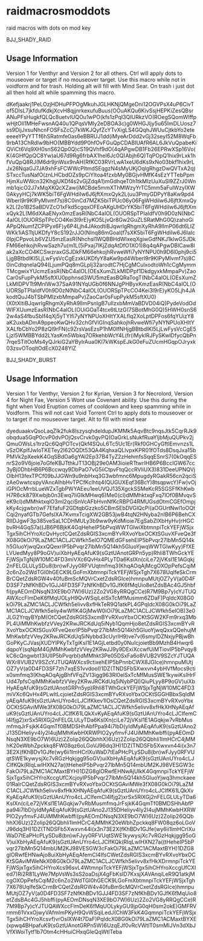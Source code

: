 # raidmacrosmoddots
raid macros with dots on mod key


BJJ_SHADY_RAID

## Usage Information
Version 1 for Venthyr and Version 2 for all others.
Ctrl will apply dots to mouseover or target if no mouseover target.
Use this macro while not in voidform and for trash. Holding alt will fill with Mind Sear. On trash i just dot all then hold alt while spamming this macro.

dKefjaakrj1PeLOzjHDHuPFPOgMkuhJGLHKNjQMgeDni12OGVPsX4uP6CivTof5DIsL7jkfdufKdkjXcvH8qjjnrkexufuBuus(OOuAKQu6KivSsjHEPKiZesQBsrANuPFsHugkfQLQc8uetvIUQOu1wPO(kfs1zPqI3QIURkzVO(ROegSQomWIffpwHjtOll1MHeFwsnAQ40u1QPqsVMIy2eDBOA3c)g0WHGJljy5u65ImDLUosz7ss9DijJxsuNhcnFOSFsZcCj7kWKJQyfZcYTvXigLS4GQqhJWUuCjtkbYo2eteeeeeYPyYTTf6hSRatmfe0as6eBBRUJ1dd(iMyeArDdd2vGj32seyI52M8WqFb9rbA13ChRdIw9bHO(MBBYdd9P0hfOvFGuQpCDABIUAfR6AL6JkVuQpabeKiQViCt6Vq9XH0snS62Qp0Q)cS19QVhf9dO(4qAPgwDB1Fb26EPRwXSp16Vo(K(4GHfQpQC8Yw)aU67d9Rg6frbAX1heI6Jc0Q)Abjh6Q)TqPOpQ1hix9rLxk1hfVuQpQ8RJ(M6dr9jnWsx9nAH(RfKC03RVrLwA1xeU6dKs9xNo03bkf1hix9rLJx26NqaGJ7JA9xhFsFCWWcPltmdSEqgzN4sMyUKjOqlgRhgzDwQVTxA2q)STxccTusNafO(znLHCbdOZs9pCiYltoa4fzxbMy0BGjvHMfK4sEzYTTebPpmHjmXuWWcn32KhgjUKDf4s2vGjZdqA1)mGdhqeT0h1tkMIzUuXuSl9ZZrJ0Wnmb1qicO2J7xMqXKQcXZaw(iMCBde5mmXThMWzyYrTC5mm5aFulWzyIXW0AkyyHCj7kWK5biT6FgWHdiIw6J6jftXmxQyk2L(uu3PmyGDPyY8aKw9pd4Wberl9r9KIPyMlvmf7s)8C0inCd7MZK5biTPUc06y06FgWHdiIw6J6jftXmxQyk2L(2o1B2SaBDVZcO1xFkd5cgqxOFEoAKgUHDrYK5biT6FgWHdiIw6J6jftXmxQyk2L(M6dXAaENyx0mzEasR(NbC4aIOL(OUORSpTPIaIdfV0h9D0zN(NbC4aIOL(OUORSpTPcCO4Kei3l9rE)yKO5LjvQr8Gw2GuZLSRatMhG0Q)zahoGiAPpQNumfZCPIPyx6F)y6P4Ljh4JAkodtiBJqwrlgRhgmXyRhA9lImP06dt6LIZWKk1iASTtjUKDfyY8cS192rJJO(NInq86mGoal(f7sXK5biT6FgWHdiIw6J6IaIc0IpjCPpvoLb6VZU5mzEasR(Nhchsl1WQBBHdWIxeqXgiwGdfNKJ1klwGSJDkFM66ehkojhRvwSazh7u(m1L(5iPxaj7IKjZdqAtDfO1XO1)8q4qAPgwDBlCaw8Iak2aXcCO4KCSwzraxGSJDkFM66ehkojhRvweWfi7yNYNPU0h9D6l0phj9ci5LjgBBtbdlKl5LjLwFysVcCgEzxkUKDfyY8aKw9pd4Wberl9r9KIPyMlvmf7s)8C0inCdtqneIaQ94(LjumPQq8mGLpIj32arodtC7HjCgMCulxodtoWh1cCgMymmTMcgwixYUcmzEasR(NbC4aIOL(OEsXumZLkMIDPpf1DkdgyxkMmpaPv)ZaoCar0sFupPykM5sftXU0pphnsd3WU5mzEasBQRaTogT(NbC4aIOL(OEsXumZLkMIDPVTt9MnlWw37SaA91NYqUGb0f6NNJgPHByxKmzEasR(NbC4aIOL(OUORSpTPIaIdfV0h9D0zN(NbC4aIOL(OUORSpTPcCO4Kei3l9rE)yKO5Ljh4JAkodtQuJ4bTSbPMlzxbMmpaPv)ZaoCar0sFupPykM5sftXU0)(X0tXltiBJqwrlgRhgmXyRhA9lImPsnIgB7uIlzxbMmVaBDVD04iQ)PydeVodOdWIFXUumzEasR(NbC4aIOL(OUiGOaT4tcx6tLtzG(7SBotMhG0Q)5HWH0snS62w4aS4fbuSbIf4qXj5yTYIfi7yNYNPUoXHItYXALflq2XoLptDPFos6fqYUizY8aK2uxbADmA9ppeoKwQHv32chGfViGInqSahkojhRvweWfi7yNYNPUoXHItYXALfbCbYo2P8zQl9rFN(c9ZrsVasEzsP1hM0lfNHjgBBtbdlKl5LjLwFysVcCgE5Ljzl5WMBBYdd2LYasKm5Wbkq7ORkehbWcY4L(fr(iMykIRJFySKwIDfycQbPn7rqeSTitOoMs4yQJrkiG2aYByIrAua0Kl7kWKspEJkG0eFuZUcmHGqpOJryxk03zsvOToqltOdEcX0248YlZ





BJJ_SHADY_BURST

## Usage Information
Version 1 for Venthyr, Version 2 for Kyrian, Version 3 for Necrolord, Version 4 for Night Fae, Version 5 Wont use Covenant ability.
Use this during the fight when Void Eruption comes of cooldown and keep spamming while in Voidform. This will not cast Void Torrent 
Ctrl to apply dots to mouseover or to target if no mouseover target.
Alt to fill with mind sear

dyeduaakvQsoLaqZIk2fuk8lszysqhdeldupJKMMk5AqvBtc9nqsJtk5CqrRJk9obqdua5GqP0cvP0dvPOjQsvCrvk0gvPQ(OaGrkLsNukfRuaYljbMjuQUPkv2jQmuOWsLs1trzQc6QqPOTcv(Qkf4SQuL6Tc5Uc1Er(Rkf0GHCyGftIEmvnzs1LvSzOKplfJwIoTKETey2I62OQDt53QA4KqhxaQLlvpxKPR01fOTds8DsqJxa15bPMVk2pXeekK4GqSBdOa6gYAl2Ep37B4TyZ2zHehmfsSqqESnrS7(0kOqqESnrS2o9V6joie7oGfeKBJTthkJT13OBj29e0AM3ioieRTtwrIHB6P6BccIGW67cc3yBj0DhbHB6P6Bccwqy9DbPaO7vG5iiCtpvFtqQccRVliUX3)831DeeUPNQVjOlbH13fexTPCf09bJJGWn9u9nbHxq3G3wbfmnc6MpugdyRGakR56cn2qciSzAe0wwtcspyVAncAlhbHvTPCfKclhtq4(QUGUXEqf36BcY)8tsqpwcY)Fw)vOjiGPlOcMrrbLueWZxTgbPWYAEeu1eeUVQJ135XgckSSMeKcR5SGSFfKhKwbH7R6ck879Xwbjb0n3Ewq7liGIkMHwq6)Me0(cI)dMMhktxqFxq7lOf0BMvqvSeK9cI)dMMhktxqlO3ml2qciSnVcAFbHvnNfKcRBPG4RMUGsdOtmCGEfOmpjkKy4cjgwbn)wF7EfafuF2GDtqbGzzko5CBmSEbDVGlQcPi(aOGUrtNwI1oOQtCqi2nyafGTb7GefslXA7KvmxTcigXW2GB53jwB4tqN2HNyba2nIB6P6BehCXRlIDJgwF3p385veSaL1CDHMULy3b9ww9yKdMioie7EgSabZlXbHyHv(rHGCbvRH4GqS7a((JB6P6BjkK4GqHeheIP5bPvqWWTGlwiXbtmnpiTckYEFjWSjxTgx5ihCHYroXcQvHyctCQetZdsRGIS3xcmBYvRXvoYbxOCKtSGuvXFveQe3fX08G0kOi79LaZMC1ACLJCWfkh5elO7QMEdGFsehEIP5bPvqr27lbMn5Q14kh5GluoYjwqQxxQQexrIP5bPvqr27lbMn5Q14kh5GluoYjwqWWTGlwKyy)FfXELVUedMyy8P9oGV)uiXbHyAEqAfuK9(sGztUAnotGRPn5yp)Rhli8TWhGckYEFjWSjxTgNjW10MC4FD3miVXc6QvHx4PLyTDa6KsIXn(ciLe72jVKsI1E1AGqkj2nFELGLULySDu8(bn)wFJyy0RFVUqtmfmq3(KhqAOqAjMcgOXOpPefsCqiM2c6nZo2WdTGI0hGECK9LGoFmXbtmnpiTckYEFjWSjxTgh7X678UqIfeSkCrmBrCQetZdsRGW4v40fuBmScMQVrCxetZdsRGIce)hmnpuMUtjOZ7yV(a0D4FD3SF7zNfKhBDv1GJJ4FD3SF7zNfKhBDv1GJfK6fMqUio8etZdsBAc4GJ5hbffi(pyAEOmDNsqN3XE9bO7W)6Uz)2Zo2VG8yRRQgCCe)R7M9Bp7y)cYJTUQAWXccFlmDeK6fMqUOLyH9QvWSqiLelSxTcMfMusmm6ZDaF)PqIdcX08G0kOi79LaZMC1ACLJCWfkh5elivv8xfHkTeR9Q1atkPL4GPqIdcX08G0kOi79LaZMC1ACLJCWfkh5eliy4wWflK4GjMwW0iOi79LaZMC1ACLJCWfkh5elOB)3e0JLG2YrqyBYpM(OtCQetZdsRGIS3xcmBYvRXvoYbxOCKtSGW2KFm9rxq3MbPL4UiMMhKwbfzVVey2KRwJRCKdUq5iNyb1QqmHjo8etZdsRGIS3xcmBYvRXvoYbxOCKtSGuvXFveQexrIP5bPvqr27lbMn5Q14kh5GluoYjwqQxxQQehujMMhKwbfzVVey2KRwJRCKdUq5iNybbd3cUyrIH9)ve7v(6smyIDZNxjyPBjwBhGoPKyCJVasjXUDYlPKyTxTgiKsI1E1AGjLetbd0y0NuIcjoietBb9MzhB4Hwqr6dqpoY(sqNpM4GjMMhKwbfzVVey2KRwJJ9y9DExiXccwfUiMTiovIP5bPvqy8kC6cQngwbt13iUlIP5bPvqrbI)dMMhkt3Pe05DSxFa6o8VUB2V9SZcYJTUQAWXr8VUB2V9SZcYJTUQAWXcs9ctixehEIP5bPnnbCWX8JGIce)hmnpuMUtjOZ7yV(a0D4FD3SF7zh7xqES1vvdooI)1DZ(TNDSFb5Xwxvn4ybHVfMocs9ctix0smfmq3(KhqAOqAjgBhfVFqZV13igg963Rl0elSxTcMfMusSWE1kywiKsIHrFUd47pfsCqiMMhKwbfzVVey2KRwJRCKdUq5iNybPQI)QiuPLyy8P9oGV)uiXbHyAEqAfuK9(sGztUAnotGRPn5yp)Rhli8TWhGckYEFjWSjxTgNjW10MC4FD3miVXc6QvHx4PLwItLcjoietZdsRGIS3xcmBYvRXvoYbxOCKtSGGHBbxSqIdMyAEqAfuK9(sGztUAnUYro4cLJCIfKkev1lOsCQetZdsRGIS3xcmBYvRXvoYbxOCKtSGAviMWe3fX08G0kOi79LaZMC1ACLJCWfkh5elivv8xfHkXHNyAEqAfuK9(sGztUAnUYro4cLJCIfK61LQkXvKyAEqAfuK9(sGztUAnUYro4cLJCIfemCl4Ifjg2)xrSx5RlXGj2nFELGLULyTDa6KsIXn(ciLe72jVKsI1E1AGqkjw7vRbMusmfmqJrFsjkK4GqmTf0BMDSHhAbfPpa94i7lbD(yIdMyAEqAfuK9(sGztUAno2J135DHeliyv4Iy2I4ujMMhKwbHXRWPlO2yyfmvFJ4UiMMhKwbffi(pyAEOmDNsqN3XE9bO7W)6Uz)2Zolip26QQbhhX)6Uz)2Zolip26QQbhli1lmHCrC4jMMhK20eWbhZpckkq8FW08qz6oLGoVJ96dq3H)1DZ(TNDSFb5Xwxvn44i(x3n73E2X(fKhBDv1GJfe(wy6ii1lmHCrlXuWaD7tEaPHcPLySDu8(bn)wFJyy0RFVUqtSWE1kywysjXc7vRGzHqkjgg95oGV)uiXbHyAEqAfuK9(sGztUAnUYro4cLJCIfKQk(RIqLwIHXN27a((tHeheIP5bPvqr27lbMn5Q14mbUM2KJ98VESGW3cFakOi79LaZMC1ACMaxtBYH)1DZG8glORwfEHNwAjUlkK4GqmnpiTckYEFjWSjxTgx5ihCHYroXccgUfCXcjoyIP5bPvqr27lbMn5Q14kh5GluoYjwq3hmckaee01RalrCQetZdsRGIS3xcmBYvRXvoYbxOCKtSGAviMWe3fX08G0kOi79LaZMC1ACLJCWfkh5elivv8xfHkXHNyAEqAfuK9(sGztUAnUYro4cLJCIfK61LQkXvKyAEqAfuK9(sGztUAnUYro4cLJCIfemCl4Ifjg2)xrSx5RlXGj2nFELGLULyTDa6KsIXn(ciLe72jVKsI1E1AGqkjw7vRbMusmfmqJrFsjkK4GqmTf0BMDSHhAbfPpa94i7lbD(yIdMyAEqAfuK9(sGztUAno2J135DHeliyv4Iy2I4ujMMhKwbHXRWPlO2yyfmvFJ4UiMMhKwbffi(pyAEOmDNsqN3XE9bO7W)6Uz)2Zolip26QQbhhX)6Uz)2Zolip26QQbhli1lmHCrC4jMMhK20eWbhZpckkq8FW08qz6oLGoVJ96dq3H)1DZ(TNDSFb5Xwxvn44i(x3n73E2X(fKhBDv1GJfe(wy6ii1lmHCrlXuWaD7tEaPHcPLySDu8(bn)wFJyy0RFVUqtSWE1kywysjXc7vRGzHqkjgg95oGV)uiXbHyAEqAfuK9(sGztUAnUYro4cLJCIfKQk(RIqLwIHXN27a((tHeheIP5bPvqr27lbMn5Q14mbUM2KJ98VESGW3cFakOi79LaZMC1ACMaxtBYH)1DZG8glORwfEHNwAjo8uiXbHyAEqAfemCl4IfsCWetZdsRGIS3xcmBYvRXvoYbxOCKtSGAviMWeNkX08G0kOi79LaZMC1ACLJCWfkh5elivv8xfHkXDrmnpiTckYEFjWSjxTgx5ihCHYroXcs96svL4WtmnpiTckYEFjWSjxTgx5ihCHYroXccgUfCXIed7)Ri2R81LyWe7MpVsWs3sS2oaDsjX4gFbKsID7KxsjXAVAnqiLeR9Q1atkjMcgOXOpPefsCqiM2c6nZo2WdTGI0hGECK9LGoFmXbtmnpiTckYEFjWSjxTgh7X678UqIfeSkCrmBrCQetZdsRGW4v40fuBmScMQVrCxetZdsRGIce)hmnpuMUtjOZ7yV(a0D4FD3SF7zNfKhBDv1GJJ4FD3SF7zNfKhBDv1GJfK6fMqUio8etZdsBAc4GJ5hbffi(pyAEOmDNsqN3XE9bO7W)6Uz)2Zo2VG8yRRQgCCe)R7M9Bp7y)cYJTUQAWXccFlmDeK6fMqUOLykyGU9jpG0qH0sm2okE)GMFRVrmm61VxxOjwyVAfmlmPKyH9QvWSqiLedJ(ChW3FkK4GqmnpiTckYEFjWSjxTgx5ihCHYroXcsvf)vrOslXW4t7DaF)PqIdcX08G0kOi79LaZMC1ACMaxtBYXE(xpwq4BHpafuK9(sGztUAnotGRPn5W)6UzqEJf0vRcVWtlT0smMIJVn3dXbJVfXWoiTytf1b7Otm4cHHuiCHxqGleQqWtlTeba
